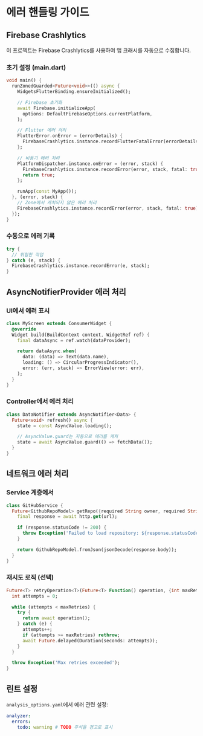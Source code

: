 # 에러 핸들링 가이드

## Firebase Crashlytics

이 프로젝트는 Firebase Crashlytics를 사용하여 앱 크래시를 자동으로 수집합니다.

### 초기 설정 (main.dart)

```dart
void main() {
  runZonedGuarded<Future<void>>(() async {
    WidgetsFlutterBinding.ensureInitialized();

    // Firebase 초기화
    await Firebase.initializeApp(
      options: DefaultFirebaseOptions.currentPlatform,
    );

    // Flutter 에러 처리
    FlutterError.onError = (errorDetails) {
      FirebaseCrashlytics.instance.recordFlutterFatalError(errorDetails);
    };

    // 비동기 에러 처리
    PlatformDispatcher.instance.onError = (error, stack) {
      FirebaseCrashlytics.instance.recordError(error, stack, fatal: true);
      return true;
    };

    runApp(const MyApp());
  }, (error, stack) {
    // Zone에서 캐치되지 않은 에러 처리
    FirebaseCrashlytics.instance.recordError(error, stack, fatal: true);
  });
}
```

### 수동으로 에러 기록

```dart
try {
  // 위험한 작업
} catch (e, stack) {
  FirebaseCrashlytics.instance.recordError(e, stack);
}
```

## AsyncNotifierProvider 에러 처리

### UI에서 에러 표시

```dart
class MyScreen extends ConsumerWidget {
  @override
  Widget build(BuildContext context, WidgetRef ref) {
    final dataAsync = ref.watch(dataProvider);

    return dataAsync.when(
      data: (data) => Text(data.name),
      loading: () => CircularProgressIndicator(),
      error: (err, stack) => ErrorView(error: err),
    );
  }
}
```

### Controller에서 에러 처리

```dart
class DataNotifier extends AsyncNotifier<Data> {
  Future<void> refresh() async {
    state = const AsyncValue.loading();

    // AsyncValue.guard는 자동으로 에러를 캐치
    state = await AsyncValue.guard(() => fetchData());
  }
}
```

## 네트워크 에러 처리

### Service 계층에서

```dart
class GitHubService {
  Future<GithubRepoModel> getRepo({required String owner, required String repo}) async {
    final response = await http.get(url);

    if (response.statusCode != 200) {
      throw Exception('Failed to load repository: ${response.statusCode}');
    }

    return GithubRepoModel.fromJson(jsonDecode(response.body));
  }
}
```

### 재시도 로직 (선택)

```dart
Future<T> retryOperation<T>(Future<T> Function() operation, {int maxRetries = 3}) async {
  int attempts = 0;

  while (attempts < maxRetries) {
    try {
      return await operation();
    } catch (e) {
      attempts++;
      if (attempts >= maxRetries) rethrow;
      await Future.delayed(Duration(seconds: attempts));
    }
  }

  throw Exception('Max retries exceeded');
}
```

## 린트 설정

`analysis_options.yaml`에서 에러 관련 설정:

```yaml
analyzer:
  errors:
    todo: warning # TODO 주석을 경고로 표시
```
